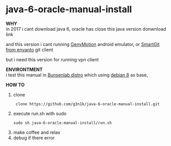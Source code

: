 # java-6-oracle-manual-install

__WHY__  
in 2017 i cant download java 6, oracle has close this java version donwnload link

and this version i cant running  [GenyMotion](https://www.genymotion.com/) android emulator, or [SmartGit from envanto](http://www.syntevo.com/smartgit/) git client

but i need this version for running vpn client   

__ENVIRONTMENT__  
i test this manual in [Bunsenlab distro](https://www.bunsenlabs.org/) which using [debian 8](https://www.debian.org/) as base,

__HOW TO__  
1. clone   
   ```
    clone https://github.com/g3n1k/java-6-oracle-manual-install.git
   ```
1. execute run.sh with sudo    
   ```
   sudo sh java-6-oracle-manual-install/run.sh  
   ```
1. make coffee and relax
1. debug if there error
